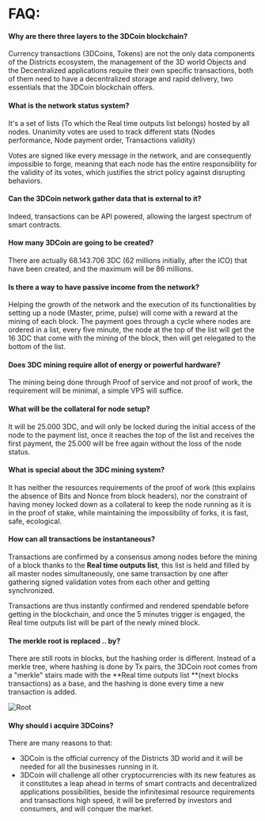 # **FAQ:**



#### Why are there three layers to the 3DCoin blockchain?

Currency transactions (3DCoins, Tokens) are not the only data components of the Districts ecosystem, the management of the 3D world Objects and the Decentralized applications require their own specific transactions, both of them need to have a decentralized storage and rapid delivery, two essentials that the 3DCoin blockchain offers.

#### What is the network status system?

It's a set of lists (To which the Real time outputs list belongs) hosted by all nodes. Unanimity votes are used to track different stats (Nodes performance, Node payment order, Transactions validity) 

Votes are signed like every message in the network, and are consequently impossible to forge, meaning that each node has the entire responsibility for the validity of its votes, which justifies the strict policy against disrupting behaviors.

#### Can the 3DCoin network gather data that is external to it?

Indeed, transactions can be API powered, allowing the largest spectrum of smart contracts.

#### How many 3DCoin are going to be created?

There are actually 68.143.706 3DC (62 millions initially, after the ICO) that have been created, and the maximum will be 86 millions.

#### Is there a way to have passive income from the network?

Helping the growth of the network and the execution of its functionalities by setting up a node (Master, prime, pulse) will come with a reward at the mining of each block. The payment goes through a cycle where nodes are ordered in a list, every five minute, the node at the top of the list will get the 16 3DC that come with the mining of the block, then will get relegated to the bottom of the list.

#### Does 3DC mining require allot of energy or powerful hardware?

The mining being done through Proof of service and not proof of work, the requirement will be minimal, a simple VPS will suffice.

#### What will be the collateral for node setup?

It will be 25.000 3DC, and will only be locked during the initial access of the node to the payment list, once it reaches the top of the list and  receives the first payment, the 25.000 will be free again without the loss of the node status. 

#### What is special about the 3DC mining system?

It has neither the resources requirements of the proof of work (this explains the absence of Bits and Nonce from block headers), nor the constraint of having money locked down as a collateral to keep the node running as it is in the proof of stake, while maintaining the impossibility of forks, it is fast, safe, ecological.

#### How can all transactions be instantaneous?

Transactions are confirmed by a consensus among nodes before the mining of a block thanks to the **Real time outputs list**, this list is held and filled by all master nodes simultaneously, one same transaction by one after gathering signed validation votes from each other and getting synchronized.

Transactions are thus instantly confirmed and rendered spendable before getting in the blockchain, and once the 5 minutes trigger is engaged, the Real time outputs list will be part of the newly mined block. 

#### The merkle root is replaced .. by?

There are still roots in blocks, but the hashing order is different. Instead of a merkle tree, where hashing is done by Tx pairs, the 3DCoin root comes from a "merkle" stairs made with the **Real time outputs list **(next blocks transactions) as a base, and the hashing is done every time a new transaction is added.  

![Root](https://image.ibb.co/c8ZskA/List-root.png)

#### Why should i acquire 3DCoins?

There are many reasons to that:

- 3DCoin is the official currency of the Districts 3D world and it will be needed for all the businesses running in it.
- 3DCoin will challenge all other cryptocurrencies with its new features as it constitutes a leap ahead in terms of smart contracts and decentralized applications possibilities, beside the infinitesimal resource requirements and transactions high speed, it will be preferred by investors and consumers, and will conquer the market.
